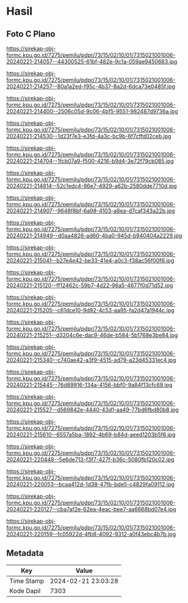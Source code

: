 # Hasil

## Foto C Plano

https://sirekap-obj-formc.kpu.go.id/7275/pemilu/pdpr/73/15/02/10/01/7315021001006-20240221-214057--44300525-61bf-482e-9c1a-059ae9450683.jpg

https://sirekap-obj-formc.kpu.go.id/7275/pemilu/pdpr/73/15/02/10/01/7315021001006-20240221-214257--80a1a2ed-f95c-4b37-8a2d-6dca73e0485f.jpg

https://sirekap-obj-formc.kpu.go.id/7275/pemilu/pdpr/73/15/02/10/01/7315021001006-20240221-214400--2506c05d-9c06-4bf5-9551-982487d9736a.jpg

https://sirekap-obj-formc.kpu.go.id/7275/pemilu/pdpr/73/15/02/10/01/7315021001006-20240221-214530--1d23f7e3-e3fd-4a3c-bc9b-6f7cffd02ceb.jpg

https://sirekap-obj-formc.kpu.go.id/7275/pemilu/pdpr/73/15/02/10/01/7315021001006-20240221-214704--1fcb07a9-f500-4216-b9d4-3e72f79cb085.jpg

https://sirekap-obj-formc.kpu.go.id/7275/pemilu/pdpr/73/15/02/10/01/7315021001006-20240221-214814--52c1edc4-86e7-4929-a62b-2580dde7710d.jpg

https://sirekap-obj-formc.kpu.go.id/7275/pemilu/pdpr/73/15/02/10/01/7315021001006-20240221-214907--9648f8bf-6a98-4103-a8ea-d7caf343a22b.jpg

https://sirekap-obj-formc.kpu.go.id/7275/pemilu/pdpr/73/15/02/10/01/7315021001006-20240221-214949--d0aa4826-ad60-4ba0-945d-b940404a2229.jpg

https://sirekap-obj-formc.kpu.go.id/7275/pemilu/pdpr/73/15/02/10/01/7315021001006-20240221-215041--b27e4e42-be33-41e4-a0c3-f38ac56f00f6.jpg

https://sirekap-obj-formc.kpu.go.id/7275/pemilu/pdpr/73/15/02/10/01/7315021001006-20240221-215120--ff12462c-59b7-4d22-96a5-4677f0d71d52.jpg

https://sirekap-obj-formc.kpu.go.id/7275/pemilu/pdpr/73/15/02/10/01/7315021001006-20240221-215205--c61dce10-9d92-4c53-aa95-fa2d47a1944c.jpg

https://sirekap-obj-formc.kpu.go.id/7275/pemilu/pdpr/73/15/02/10/01/7315021001006-20240221-215251--d3204c6e-dac9-46de-b584-5b1768e3be84.jpg

https://sirekap-obj-formc.kpu.go.id/7275/pemilu/pdpr/73/15/02/10/01/7315021001006-20240221-215340--c740ae42-a3f9-4515-ad79-a23d45331ec4.jpg

https://sirekap-obj-formc.kpu.go.id/7275/pemilu/pdpr/73/15/02/10/01/7315021001006-20240221-215445--76d89916-134a-4156-bbf0-9a84f13cfc69.jpg

https://sirekap-obj-formc.kpu.go.id/7275/pemilu/pdpr/73/15/02/10/01/7315021001006-20240221-215527--d569842e-4440-43d1-aa49-77bd6fbd80b8.jpg

https://sirekap-obj-formc.kpu.go.id/7275/pemilu/pdpr/73/15/02/10/01/7315021001006-20240221-215610--6557a5ba-1892-4b69-b84d-aeed1203b5f6.jpg

https://sirekap-obj-formc.kpu.go.id/7275/pemilu/pdpr/73/15/02/10/01/7315021001006-20240221-220448--5e6de713-f3f7-427f-b36c-5080fb120c02.jpg

https://sirekap-obj-formc.kpu.go.id/7275/pemilu/pdpr/73/15/02/10/01/7315021001006-20240221-220053--bcaa412d-1d38-47fb-bde5-c4829fa09112.jpg

https://sirekap-obj-formc.kpu.go.id/7275/pemilu/pdpr/73/15/02/10/01/7315021001006-20240221-220127--cba7af2e-62ea-4eac-bee7-aa6668bd07e4.jpg

https://sirekap-obj-formc.kpu.go.id/7275/pemilu/pdpr/73/15/02/10/01/7315021001006-20240221-220159--fc05922d-4fb8-4092-9312-a0f43ebc4b7b.jpg


## Metadata

| Key        | Value               |
| ---------- | ------------------- |
| Time Stamp | 2024-02-21 23:03:28 |
| Kode Dapil | 7303                |



